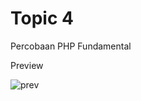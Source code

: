 # Topic 4

Percobaan PHP Fundamental

Preview </br>

![prev](https://raw.githubusercontent.com/fikriomar16/tugasproweb/master/topic4/topic4/preview.png)
